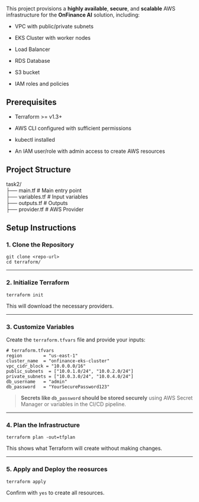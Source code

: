 
This project provisions a **highly available**, **secure**, and **scalable** AWS infrastructure for the **OnFinance AI** solution, including:

-   VPC with public/private subnets
    
-   EKS Cluster with worker nodes
    
-   Load Balancer
    
-   RDS Database
    
-   S3 bucket
    
-   IAM roles and policies
## Prerequisites

-   Terraform >= v1.3+
    
-   AWS CLI configured with sufficient permissions
    
-   kubectl installed
    
-   An IAM user/role with admin access to create AWS resources
## Project Structure

task2/\
├── main.tf            # Main entry point\
├── variables.tf       # Input variables\
├── outputs.tf         # Outputs\
├── provider.tf        # AWS Provider

## Setup Instructions
### 1. Clone the Repository

`git clone <repo-url>`\
`cd terraform/` 

----------

### 2. Initialize Terraform

`terraform init` 

This will download the necessary providers.

----------

### 3. Customize Variables

Create the `terraform.tfvars` file and provide your inputs:

`# terraform.tfvars`\
`region        = "us-east-1"`\
`cluster_name  = "onfinance-eks-cluster"`\
`vpc_cidr_block = "10.0.0.0/16"`\
`public_subnets  = ["10.0.1.0/24", "10.0.2.0/24"]`\
`private_subnets = ["10.0.3.0/24", "10.0.4.0/24"]`\
`db_username   = "admin"`\
`db_password   = "YourSecurePassword123"` 

> **Secrets like `db_password` should be stored securely** using AWS Secret Manager or variables in the CI/CD pipeline.

----------

### 4. Plan the Infrastructure

`terraform plan -out=tfplan` 

This shows what Terraform will create without making changes.

----------

### 5. Apply and Deploy the reosurces

`terraform apply` 

Confirm with `yes` to create all resources.
